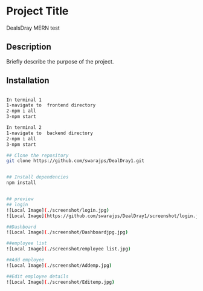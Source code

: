 # Project Title
DealsDray MERN test
## Description
Briefly describe the purpose of the project.

## Installation
```bash

In terminal 1
1-navigate to  frontend directory
2-npm i all
3-npm start

In terminal 2 
1-navigate to  backend directory
2-npm i all
3-npm start

## Clone the repository
git clone https://github.com/swarajps/DealDray1.git


## Install dependencies
npm install


## preview
## login
![Local Image](./screenshot/login.jpg)
![Local Image](https://github.com/swarajps/DealDray1/screenshot/login.jpg)

##Dashboard
![Local Image](./screenshot/Dashboardjpg.jpg)

##employee list
![Local Image](./screenshot/employee list.jpg)

##Add employee
![Local Image](./screenshot/Addemp.jpg)

##Edit employee details
![Local Image](./screenshot/Editemp.jpg)
